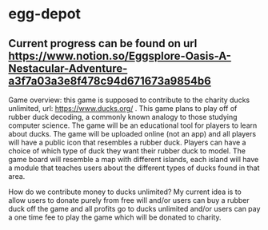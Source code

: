 # egg-depot

## Current progress can be found on url https://www.notion.so/Eggsplore-Oasis-A-Nestacular-Adventure-a3f7a03a3e8f478c94d671673a9854b6

Game overview: this game is supposed to contribute to the charity ducks unlimited, url: https://www.ducks.org/ . This game plans to play off of rubber duck decoding, a commonly known analogy to those studying computer science. The game will be an educational tool for players to learn about ducks. The game will be uploaded online (not an app) and all players will have a public icon that resembles a rubber duck. Players can have a choice of which type of duck they want their rubber duck to model. The game board will resemble a map with different islands, each island will have a module that teaches users about the different types of ducks found in that area.

How do we contribute money to ducks unlimited? My current idea is to allow users to donate purely from free will and/or users can buy a rubber duck off the game and all profits go to ducks unlimited and/or users can pay a one time fee to play the game which will be donated to charity.
